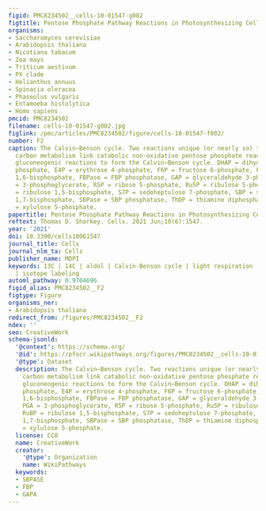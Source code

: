 ```yaml
---
figid: PMC8234502__cells-10-01547-g002
figtitle: Pentose Phosphate Pathway Reactions in Photosynthesizing Cells
organisms:
- Saccharomyces cerevisiae
- Arabidopsis thaliana
- Nicotiana tabacum
- Zea mays
- Triticum aestivum
- PX clade
- Helianthus annuus
- Spinacia oleracea
- Phaseolus vulgaris
- Entamoeba histolytica
- Homo sapiens
pmcid: PMC8234502
filename: cells-10-01547-g002.jpg
figlink: /pmc/articles/PMC8234502/figure/cells-10-01547-f002/
number: F2
caption: The Calvin–Benson cycle. Two reactions unique (or nearly so) to photosynthetic
  carbon metabolism link catabolic non-oxidative pentose phosphate reactions with
  gluconeogenic reactions to form the Calvin–Benson cycle. DHAP = dihydroxyacetone
  phosphate, E4P = erythrose 4-phosphate, F6P = fructose 6-phosphate, FBP = fructose
  1,6-bisphosphate, FBPase = FBP phosphatase, GAP = glyceraldehyde 3-phosphate, PGA
  = 3-phosphoglycerate, R5P = ribose 5-phosphate, Ru5P = ribulose 5-phosphate, RuBP
  = ribulose 1,5-bisphosphate, S7P = sedoheptulose 7-phosphate, SBP = sedoheptulose
  1,7-bisphosphate, SBPase = SBP phosphatase, ThDP = thiamine diphosphate, and Xu5P
  = xylulose 5-phosphate.
papertitle: Pentose Phosphate Pathway Reactions in Photosynthesizing Cells.
reftext: Thomas D. Sharkey. Cells. 2021 Jun;10(6):1547.
year: '2021'
doi: 10.3390/cells10061547
journal_title: Cells
journal_nlm_ta: Cells
publisher_name: MDPI
keywords: 13C | 14C | aldol | Calvin-Benson cycle | light respiration | photosynthesis
  | isotope labeling
automl_pathway: 0.9704696
figid_alias: PMC8234502__F2
figtype: Figure
organisms_ner:
- Arabidopsis thaliana
redirect_from: /figures/PMC8234502__F2
ndex: ''
seo: CreativeWork
schema-jsonld:
  '@context': https://schema.org/
  '@id': https://pfocr.wikipathways.org/figures/PMC8234502__cells-10-01547-g002.html
  '@type': Dataset
  description: The Calvin–Benson cycle. Two reactions unique (or nearly so) to photosynthetic
    carbon metabolism link catabolic non-oxidative pentose phosphate reactions with
    gluconeogenic reactions to form the Calvin–Benson cycle. DHAP = dihydroxyacetone
    phosphate, E4P = erythrose 4-phosphate, F6P = fructose 6-phosphate, FBP = fructose
    1,6-bisphosphate, FBPase = FBP phosphatase, GAP = glyceraldehyde 3-phosphate,
    PGA = 3-phosphoglycerate, R5P = ribose 5-phosphate, Ru5P = ribulose 5-phosphate,
    RuBP = ribulose 1,5-bisphosphate, S7P = sedoheptulose 7-phosphate, SBP = sedoheptulose
    1,7-bisphosphate, SBPase = SBP phosphatase, ThDP = thiamine diphosphate, and Xu5P
    = xylulose 5-phosphate.
  license: CC0
  name: CreativeWork
  creator:
    '@type': Organization
    name: WikiPathways
  keywords:
  - SBPASE
  - FBP
  - GAPA
---
```

